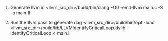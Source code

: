 1. Generate llvm ir.
  <llvm_src_dir>/build/bin/clang -O0 -emit-llvm main.c -S -o main.ll

2. Run the llvm pass to generate dag
  <llvm_src_dir>/build/bin/opt -load <llvm_src_dir>/build/lib/LLVMIdentifyCriticalLoop.dylib -identifyCriticalLoop < main.ll
